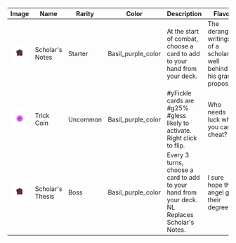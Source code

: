| Image | Name | Rarity | Color | Description | Flavor |
| ----- | ---- | ------ | ----- | ----------- | ------ |
| ![](relics/ScholarsNotes.png) | Scholar's Notes | Starter | Basil_purple_color | At the start of combat, choose a card to add to your hand from your deck. | The deranged writings of a scholar well behind on his grant proposals. |
| ![](relics/TrickCoin.png) | Trick Coin | Uncommon | Basil_purple_color | #yFickle cards are #g25% #gless likely to activate. Right click to flip. | Who needs luck when you can cheat? |
| ![](relics/ScholarsThesis.png) | Scholar's Thesis | Boss | Basil_purple_color | Every 3 turns, choose a card to add to your hand from your deck. NL Replaces Scholar's Notes. | I sure hope that angel got their degree. |
